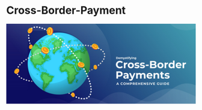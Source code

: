 #  Cross-Border-Payment

![](https://github.com/lakshmivkotigiri-collab/Cross-Border-Payment/blob/main/Cross_Border_Payment_SEA_Main_Banner.jpeg)
